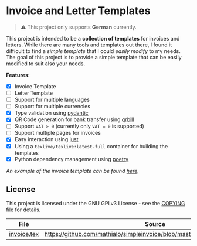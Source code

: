 # Invoice and Letter Templates

> :warning: This project only supports **German** currently.

This project is intended to be a **collection of templates** for invoices and letters. While there are many tools and templates out there, I found it difficult to find a _simple template_ that I could _easily modify_ to my needs. The goal of this project is to provide a simple template that can be easily modified to suit also your needs.

**Features:**

- [x] Invoice Template
- [ ] Letter Template
- [ ] Support for multiple languages
- [ ] Support for multiple currencies
- [x] Type validation using [pydantic](https://docs.pydantic.dev)
- [x] QR Code generation for bank transfer using [qrbill](https://ctan.org/pkg/qrbill)
- [ ] Support `VAT > 0` (currently only `VAT = 0` is supported)
- [ ] Support multiple pages for invoices
- [x] Easy interaction using [just](https://just.systems/man/en/)
- [x] Using a `texlive/texlive:latest-full` container for building the templates
- [x] Python dependency management using [poetry](https://python-poetry.org)

_An example of the invoice template can be found [here](invoice/example.pdf)._

## License

This project is licensed under the GNU GPLv3 License - see the [COPYING](COPYING) file for details.

| File                                 | Source                                                                       |
| ------------------------------------ | ---------------------------------------------------------------------------- |
| [invoice.tex](templates/invoice.tex) | https://github.com/mathialo/simpleinvoice/blob/master/examples/norwegian.tex |
